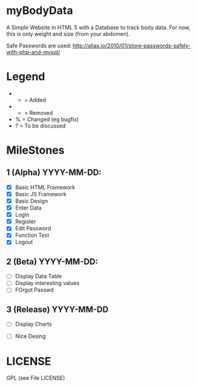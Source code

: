 myBodyData
===========

A Simple Website in HTML 5 with a Database to track body data.
For now, this is only weight and size (from your abdomen).

Safe Passwords are used: http://alias.io/2010/01/store-passwords-safely-with-php-and-mysql/

# Legend
- + = Added
- - = Removed
- % = Changed (eg bugfix)
- ? = To be discussed

# MileStones

## 1 (Alpha) YYYY-MM-DD:
- [X] Basic HTML Framework
- [X] Basic JS Framework
- [X] Basic Design
- [X] Enter Data
- [X] Login
- [X] Register
- [X] Edit Password
- [X] Function Test
- [X] Logout

## 2 (Beta) YYYY-MM-DD:
- [ ] Display Data Table
- [ ] Display interesting values
- [ ] FOrgot Passwd

## 3 (Release) YYYY-MM-DD
- [ ] Display Charts
- [ ] Nice Desing


# LICENSE
GPL (see File LICENSE)